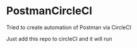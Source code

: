 # PostmanCircleCI
Tried to create automation of Postman via CircleCI

Just add this repo to circleCI and it will run

